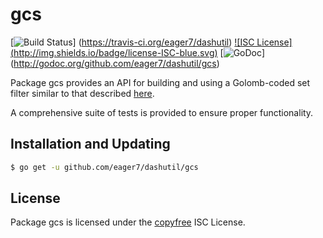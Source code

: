 gcs
==========

[![Build Status](http://img.shields.io/travis/eager7/dashutil.svg)]
(https://travis-ci.org/eager7/dashutil) [![ISC License]
(http://img.shields.io/badge/license-ISC-blue.svg)](http://copyfree.org)
[![GoDoc](https://godoc.org/github.com/eager7/dashutil/gcs?status.png)]
(http://godoc.org/github.com/eager7/dashutil/gcs)

Package gcs provides an API for building and using a Golomb-coded set filter
similar to that described [here](http://giovanni.bajo.it/post/47119962313/golomb-coded-sets-smaller-than-bloom-filters).

A comprehensive suite of tests is provided to ensure proper functionality.

## Installation and Updating

```bash
$ go get -u github.com/eager7/dashutil/gcs
```

## License

Package gcs is licensed under the [copyfree](http://copyfree.org) ISC
License.
